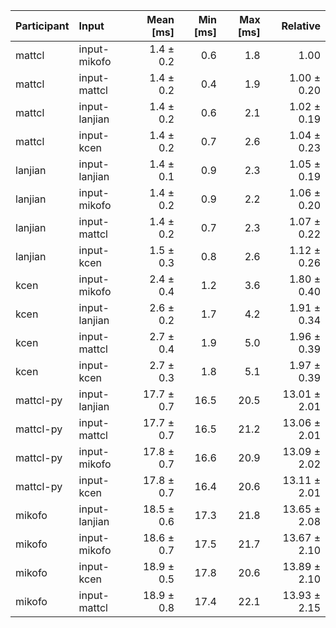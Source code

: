 | Participant | Input | Mean [ms] | Min [ms] | Max [ms] | Relative |
|:---|:---|---:|---:|---:|---:|
| mattcl | input-mikofo | 1.4 ± 0.2 | 0.6 | 1.8 | 1.00 |
| mattcl | input-mattcl | 1.4 ± 0.2 | 0.4 | 1.9 | 1.00 ± 0.20 |
| mattcl | input-lanjian | 1.4 ± 0.2 | 0.6 | 2.1 | 1.02 ± 0.19 |
| mattcl | input-kcen | 1.4 ± 0.2 | 0.7 | 2.6 | 1.04 ± 0.23 |
| lanjian | input-lanjian | 1.4 ± 0.1 | 0.9 | 2.3 | 1.05 ± 0.19 |
| lanjian | input-mikofo | 1.4 ± 0.2 | 0.9 | 2.2 | 1.06 ± 0.20 |
| lanjian | input-mattcl | 1.4 ± 0.2 | 0.7 | 2.3 | 1.07 ± 0.22 |
| lanjian | input-kcen | 1.5 ± 0.3 | 0.8 | 2.6 | 1.12 ± 0.26 |
| kcen | input-mikofo | 2.4 ± 0.4 | 1.2 | 3.6 | 1.80 ± 0.40 |
| kcen | input-lanjian | 2.6 ± 0.2 | 1.7 | 4.2 | 1.91 ± 0.34 |
| kcen | input-mattcl | 2.7 ± 0.4 | 1.9 | 5.0 | 1.96 ± 0.39 |
| kcen | input-kcen | 2.7 ± 0.3 | 1.8 | 5.1 | 1.97 ± 0.39 |
| mattcl-py | input-lanjian | 17.7 ± 0.7 | 16.5 | 20.5 | 13.01 ± 2.01 |
| mattcl-py | input-mattcl | 17.7 ± 0.7 | 16.5 | 21.2 | 13.06 ± 2.01 |
| mattcl-py | input-mikofo | 17.8 ± 0.7 | 16.6 | 20.9 | 13.09 ± 2.02 |
| mattcl-py | input-kcen | 17.8 ± 0.7 | 16.4 | 20.6 | 13.11 ± 2.01 |
| mikofo | input-lanjian | 18.5 ± 0.6 | 17.3 | 21.8 | 13.65 ± 2.08 |
| mikofo | input-mikofo | 18.6 ± 0.7 | 17.5 | 21.7 | 13.67 ± 2.10 |
| mikofo | input-kcen | 18.9 ± 0.5 | 17.8 | 20.6 | 13.89 ± 2.10 |
| mikofo | input-mattcl | 18.9 ± 0.8 | 17.4 | 22.1 | 13.93 ± 2.15 |
